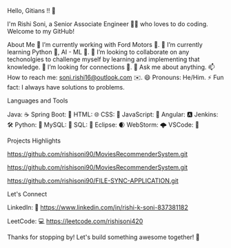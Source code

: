 Hello, Gitians !! 👋

I'm Rishi Soni, a Senior Associate Engineer 👨‍💻 who loves to do coding. Welcome to my GitHub!

About Me 🔭 I’m currently working with Ford Motors 🚗. 🌱 I’m currently learning Python 🐍, AI - ML 🤖. 👯 I’m looking to collaborate on any techonolgies to challenge myself by learning and implementing that knowledge. 🤔 I’m looking for connections 🔗. 💬 Ask me about anything. 📫 How to reach me: soni.rishi16@outlook.com ✉️. 😄 Pronouns: He/Him. ⚡ Fun fact: I always have solutions to problems.

Languages and Tools

Java: ☕️ Spring Boot: 🍃 HTML: 🌐 CSS: 🎨 JavaScript: 📜 Angular: 🅰️ Jenkins: 🛠️ Python: 🐍 MySQL: 🐬 SQL: 💽 Eclipse: 🌒 WebStorm: 🌩️ VSCode: 🧰

Projects Highlights

https://github.com/rishisoni90/MoviesRecommenderSystem.git

https://github.com/rishisoni90/MoviesRecommenderSystem.git

https://github.com/rishisoni90/FILE-SYNC-APPLICATION.git

Let's Connect

LinkedIn: 🔗 https://www.linkedin.com/in/rishi-k-soni-837381182

LeetCode: 💻 https://leetcode.com/rishisoni420

Thanks for stopping by! Let's build something awesome together! 🚀

